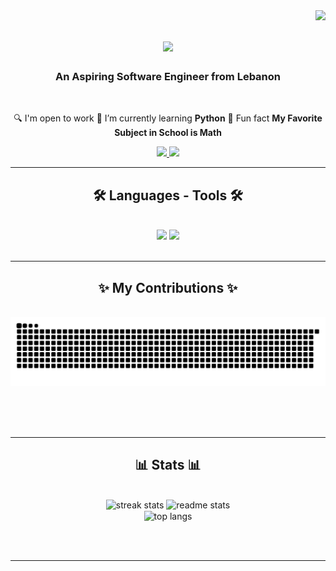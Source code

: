 <img align="right" src="https://visitor-badge.laobi.icu/badge?page_id=hibamallat.hibamallat" />

<h1 align="center">
    <img src="https://readme-typing-svg.herokuapp.com/?font=Righteous&size=25&color=DDA0DD&center=true&vCenter=true&width=500&height=70&duration=4000&lines=Welcome+to+my+GitHub!;" />
</h1>

<h3 align="center">An Aspiring Software Engineer from Lebanon</h3>

<br/>

<div align="center">
 
🔍 I'm open to work
🐍 I’m currently learning **Python**
📐 Fun fact **My Favorite Subject in School is Math**

 </div>
 
<div align="center"> 
  <a href="mailto:hibamallat040@gmail.com">
    <img src="https://img.shields.io/badge/Gmail-333333?style=for-the-badge&logo=gmail&logoColor=red" />
  </a>
  <a href="https://www.linkedin.com/in/hiba-mallat-4ab73b233?utm_source=share&utm_campaign=share_via&utm_content=profile&utm_medium=ios_app">
    <img src="https://img.shields.io/badge/LinkedIn-0077B5?style=for-the-badge&logo=linkedin&logoColor=white"/>
  </a>

</div>

 <hr/>
 
<h2 align="center">🛠️ Languages - Tools 🛠️</h2>
<br/>
<div align="center">
    <img src="https://skillicons.dev/icons?i=html,css,vscode" />
    <img src="https://skillicons.dev/icons?i=github,git,python,java" /><br>
</div>

<br/>
<hr/>

<div align="center">
  <h2>✨ My Contributions ✨</h2>
  <br>
  <img alt="snake eating my contributions" src="https://raw.githubusercontent.com/hibamallat/hibamallat/output/github-contribution-grid-snake.svg" />
  
  <br/><br/><br/>
</div>

<hr/>

<h2 align="center">📊 Stats 📊</h2>
<br>
<div align=center>
<img width=390 src="https://github-readme-streak-stats-salesp07.vercel.app/?user=hibamallat&count_private=true&theme=aura&border_radius=10" alt="streak stats"/>
<img width=390 src="https://github-readme-stats-salesp07.vercel.app/api?username=hibamallat&count_private=true&show_icons=true&theme=aura&rank_icon=github&border_radius=10" alt="readme stats" />
<br/>
<img width=325 align="center" src="https://github-readme-stats-salesp07.vercel.app/api/top-langs/?username=hibamallat&hide=HTML&langs_count=8&layout=compact&theme=aura&border_radius=10&size_weight=0.5&count_weight=0.5&exclude_repo=github-readme-stats" alt="top langs" />
</div>

<br/><br/>

<hr/>

<br/>

<div align="center">
</div>

<br/>
